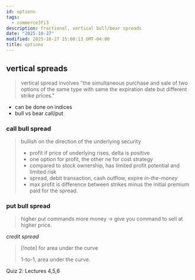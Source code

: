 ```yaml
---
id: options
tags:
  - commerce3fi3
description: fractional, vertical bull/bear spreads
date: "2025-10-27"
modified: 2025-10-27 15:00:13 GMT-04:00
title: options
---
```


## vertical spreads

> vertical spread involves "the simultaneous purchase and sale of two options of the same type with same the expiration date but different strike prices."

- can be done on indices
- bull vs bear call/put

### call bull spread

> bullish on the direction of the underlying security
>
> - profit if price of underlying rises, delta is positive
> - one option for profit, the other ne for cost strategy
> - compared to stock ownership, has limited profit potential and limited risk
> - spread, debit transaction, cash outflow, expire _in-the-money_
> - max profit is difference between strikes minus the initial premium paid for the spread.

### put bull spread

> higher put commands more money -> give you command to sell at higher price.

_credit spread_

> [!note] for area under the curve
>
> 1-to-1, area under the curve.

Quiz 2: Lectures 4,5,6
